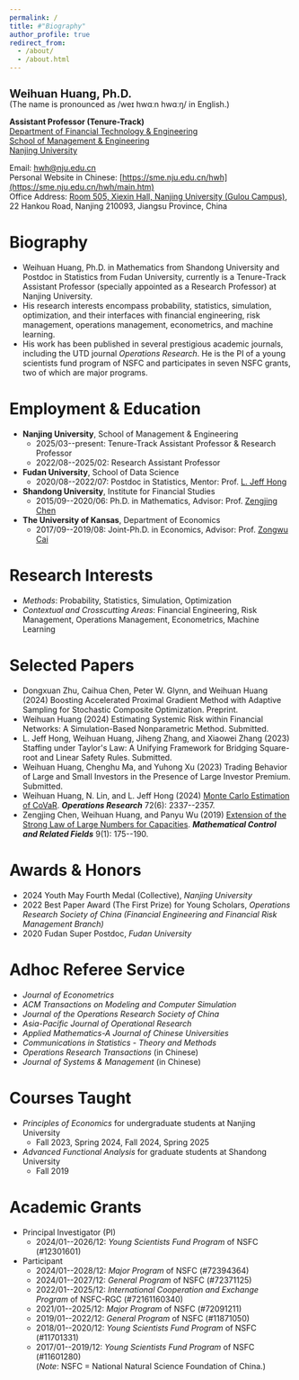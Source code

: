 ```yaml
---
permalink: /
title: #"Biography"
author_profile: true
redirect_from: 
  - /about/
  - /about.html
---
```


<h1 style="font-size: 20px; line-height: 1; margin-bottom: 0;">Weihuan Huang, Ph.D.</h1>
(The name is pronounced as /weɪ hwɑːn hwɑːŋ/ in English.)

**Assistant Professor (Tenure-Track)**<br>
[Department of Financial Technology & Engineering](https://sme.nju.edu.cn/jrkjygcx/list.htm)<br>
[School of Management & Engineering](https://sme.nju.edu.cn/main.htm)<br>
[Nanjing University](https://www.nju.edu.cn)

Email: [hwh@nju.edu.cn](mailto:hwh@nju.edu.cn)<br>
Personal Website in Chinese: [https://sme.nju.edu.cn/hwh](https://sme.nju.edu.cn/hwh/main.htm)<br>
Office Address: [Room 505, Xiexin Hall, Nanjing University (Gulou Campus)](https://www.google.com/maps/place/32°03'18.8%22N+118°46'40.1%22E/@32.0551419,118.7779134,18.78z/data=!4m4!3m3!8m2!3d32.055231!4d118.777816?entry=ttu&g_ep=EgoyMDI0MDgyMy4wIKXMDSoASAFQAw%3D%3D), 22 Hankou Road, Nanjing 210093, Jiangsu Province, China

Biography
======

* Weihuan Huang, Ph.D. in Mathematics from Shandong University and Postdoc in Statistics from Fudan University, currently is a Tenure-Track Assistant Professor (specially appointed as a Research Professor) at Nanjing University.
* His research interests encompass probability, statistics, simulation, optimization, and their interfaces with financial engineering, risk management, operations management, econometrics, and machine learning.
* His work has been published in several prestigious academic journals, including the UTD journal *Operations Research*. He is the PI of a young scientists fund program of NSFC and participates in seven NSFC grants, two of which are major programs.

Employment & Education
======

* **Nanjing University**, School of Management & Engineering
  - 2025/03--present: Tenure-Track Assistant Professor & Research Professor
  - 2022/08--2025/02: Research Assistant Professor
* **Fudan University**, School of Data Science
  - 2020/08--2022/07: Postdoc in Statistics, Mentor: Prof. [L. Jeff Hong](https://jeffhongliu.github.io)
* **Shandong University**, Institute for Financial Studies
  - 2015/09--2020/06: Ph.D. in Mathematics, Advisor: Prof. [Zengjing Chen](http://mathfinance.sdu.edu.cn/sz/yjyjs1/czj_js.htm)
* **The University of Kansas**, Department of Economics
  - 2017/09--2019/08: Joint-Ph.D. in Economics, Advisor: Prof. [Zongwu Cai](https://zongwucai.github.io)

Research Interests
======

* *Methods*: Probability, Statistics, Simulation, Optimization 
* *Contextual and Crosscutting Areas*: Financial Engineering, Risk Management, Operations Management, Econometrics, Machine Learning

Selected Papers
======

* Dongxuan Zhu, Caihua Chen, Peter W. Glynn, and Weihuan Huang (2024) Boosting Accelerated Proximal Gradient Method with Adaptive Sampling for Stochastic Composite Optimization. Preprint. 
* Weihuan Huang (2024) Estimating Systemic Risk within Financial Networks: A Simulation-Based Nonparametric Method. Submitted. 
* L. Jeff Hong, Weihuan Huang, Jiheng Zhang, and Xiaowei Zhang (2023) Staffing under Taylor's Law: A Unifying Framework for Bridging Square-root and Linear Safety Rules. Submitted. 
* Weihuan Huang, Chenghu Ma, and Yuhong Xu (2023) Trading Behavior of Large and Small Investors in the Presence of Large Investor Premium. Submitted. 
* Weihuan Huang, N. Lin, and L. Jeff Hong (2024) [Monte Carlo Estimation of CoVaR](https://doi.org/10.1287/opre.2023.0211). ***Operations Research*** 72(6): 2337--2357.
* Zengjing Chen, Weihuan Huang, and Panyu Wu (2019) [Extension of the Strong Law of Large Numbers for Capacities](https://doi.org/10.3934/mcrf.2019010). ***Mathematical Control and Related Fields*** 9(1): 175--190.

Awards & Honors
======

* 2024 Youth May Fourth Medal (Collective), *Nanjing University*
* 2022 Best Paper Award (The First Prize) for Young Scholars, *Operations Research Society of China (Financial Engineering and Financial Risk Management Branch)*
* 2020 Fudan Super Postdoc, *Fudan University*

Adhoc Referee Service
======

* *Journal of Econometrics*
* *ACM Transactions on Modeling and Computer Simulation*
* *Journal of the Operations Research Society of China*
* *Asia-Pacific Journal of Operational Research*
* *Applied Mathematics-A Journal of Chinese Universities*
* *Communications in Statistics - Theory and Methods*
* *Operations Research Transactions* (in Chinese)
* *Journal of Systems & Management* (in Chinese)

Courses Taught
======

* *Principles of Economics* for undergraduate students at Nanjing University
  - Fall 2023, Spring 2024, Fall 2024, Spring 2025
* *Advanced Functional Analysis* for graduate students at Shandong University
  - Fall 2019

Academic Grants
======

* Principal Investigator (PI)
  - 2024/01--2026/12: *Young Scientists Fund Program* of NSFC (#12301601)
* Participant
  - 2024/01--2028/12: *Major Program* of NSFC (#72394364)
  - 2024/01--2027/12: *General Program* of NSFC (#72371125)
  - 2022/01--2025/12: *International Cooperation and Exchange Program* of NSFC-RGC (#72161160340)
  - 2021/01--2025/12: *Major Program* of NSFC (#72091211)
  - 2019/01--2022/12: *General Program* of NSFC (#11871050)
  - 2018/01--2020/12: *Young Scientists Fund Program* of NSFC (#11701331)
  - 2017/01--2019/12: *Young Scientists Fund Program* of NSFC (#11601280)
<br>(*Note*: NSFC = National Natural Science Foundation of China.)
